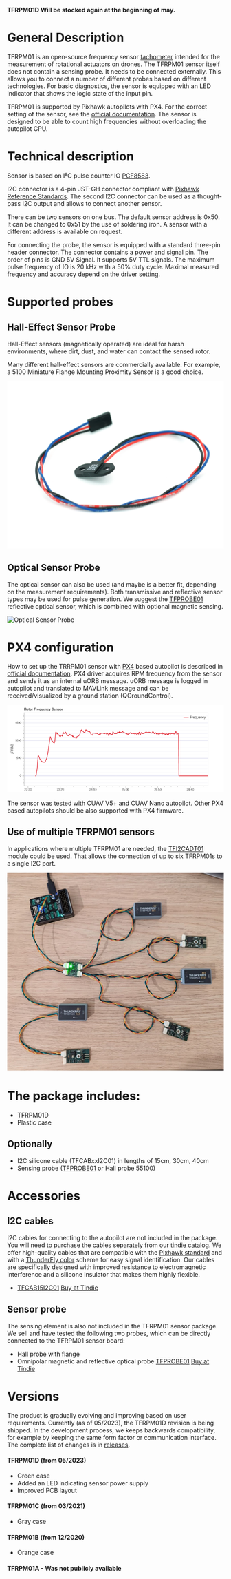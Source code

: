 **TFRPM01D Will be stocked again at the beginning of may.**

# General Description

TFRPM01 is an open-source frequency sensor [tachometer](https://en.wikipedia.org/wiki/Tachometer) intended for the measurement of rotational actuators on drones. The TFRPM01 sensor itself does not contain a sensing probe. It needs to be connected externally. This allows you to connect a number of different probes based on different technologies. For basic diagnostics, the sensor is equipped with an LED indicator that shows the logic state of the input pin.

TFRPM01 is supported by Pixhawk autopilots with PX4. For the correct setting of the sensor, see the [official documentation](https://docs.px4.io/master/en/sensor/thunderfly_tachometer.html). The sensor is designed to be able to count high frequencies without overloading the autopilot CPU.

# Technical description

Sensor is based on I²C pulse counter IO [PCF8583](https://www.nxp.com/docs/en/data-sheet/PCF8583.pdf). 

I2C connector is a 4-pin JST-GH connector compliant with [Pixhawk Reference Standards](https://pixhawk.org/standards/). The second I2C connector can be used as a thought-pass I2C output and allows to connect another sensor. 

There can be two sensors on one bus. The default sensor address is 0x50. It can be changed to 0x51 by the use of soldering iron. A sensor with a different address is available on request.

For connecting the probe, the sensor is equipped with a standard three-pin header connector. The connector contains a power and signal pin. The order of pins is GND 5V Signal. It supports 5V TTL signals. The maximum pulse frequency of IO is 20 kHz with a 50% duty cycle. Maximal measured frequency and accuracy depend on the driver setting.


# Supported probes

## Hall-Effect Sensor Probe

Hall-Effect sensors (magnetically operated) are ideal for harsh environments, where dirt, dust, and water can contact the sensed rotor.

Many different hall-effect sensors are commercially available. For example, a 5100 Miniature Flange Mounting Proximity Sensor is a good choice. 

![Example of Hall effect probe](https://github.com/ThunderFly-aerospace/TFRPM01/raw/TFRPM01B/doc/img/TFRPM01B_hall_sensor.jpg "Hall effect probe")

## Optical Sensor Probe

The optical sensor can also be used (and maybe is a better fit, depending on the measurement requirements). Both transmissive and reflective sensor types may be used for pulse generation. We suggest the [TFPROBE01](https://github.com/ThunderFly-aerospace/TFPROBE01) reflective optical sensor, which is combined with optional magnetic sensing. 

![Optical Sensor Probe](https://raw.githubusercontent.com/ThunderFly-aerospace/TFPROBE01/TFPROBE01A/doc/img/TFPROBE01A_sensors.jpg "Optical sensor probe")

# PX4 configuration

How to set up the TRRPM01 sensor with [PX4](https://px4.io/) based autopilot is described in [official documentation](https://docs.px4.io/master/en/sensor/thunderfly_tachometer.html). PX4 driver acquires RPM frequency from the sensor and sends it as an internal uORB message. uORB message is logged in autopilot and translated to MAVLink message and can be received/visualized by a ground station (QGroundControl). 

![PlotJugles screen with RPM data](https://raw.githubusercontent.com/ThunderFly-aerospace/TFRPM01/TFRPM01C/doc/img/rpm_graph.png)

The sensor was tested with CUAV V5+ and CUAV Nano autopilot. Other PX4 based autopilots should be also supported with PX4 firmware.

## Use of multiple TFRPM01 sensors

In applications where multiple TFRPM01 are needed, the [TFI2CADT01](https://www.tindie.com/products/thunderfly/tfi2cadt01-i2c-address-translator/) module could be used. That allows the connection of up to six TFRPM01s to a single I2C port.

![Multiple sensors](https://raw.githubusercontent.com/ThunderFly-aerospace/TFI2CADT01/TFICADT01A/doc/img/TFI2CADT01_multi_TFRPM01.jpg)

# The package includes:
- TFRPM01D
- Plastic case

## Optionally
- I2C silicone cable (TFCABxxI2C01) in lengths of 15cm, 30cm, 40cm
- Sensing probe ([TFPROBE01](https://github.com/ThunderFly-aerospace/TFPROBE01) or Hall probe 55100)

# Accessories

## I2C cables
I2C cables for connecting to the autopilot are not included in the package. You will need to purchase the cables separately from our [tindie catalog](https://www.tindie.com/stores/thunderfly/). We offer high-quality cables that are compatible with the [Pixhawk standard](https://raw.githubusercontent.com/pixhawk/Pixhawk-Standards/master/DS-009%20Pixhawk%20Connector%20Standard.pdf) and with a [ThunderFly color](https://docs.px4.io/main/en/assembly/cable_wiring.html#i2c-cables) scheme for easy signal identification. Our cables are specifically designed with improved resistance to electromagnetic interference and a silicone insulator that makes them highly flexible.

  * [TFCAB15I2C01](https://github.com/ThunderFly-aerospace/TFCAB01) [Buy at Tindie](https://www.tindie.com/products/thunderfly/tfcabxxi2c01-i2c-cable-for-pixhawk-drones/)

## Sensor probe
The sensing element is also not included in the TFRPM01 sensor package. We sell and have tested the following two probes, which can be directly connected to the TFRPM01 sensor board:

  * Hall probe with flange
  * Omnipolar magnetic and reflective optical probe [TFPROBE01](https://github.com/ThunderFly-aerospace/TFPROBE01) [Buy at Tindie](https://www.tindie.com/products/thunderfly/tfprobe-ir-and-magnetic-probe-for-rpm-measurement/)


# Versions
The product is gradually evolving and improving based on user requirements. Currently (as of 05/2023), the TFRPM01D revision is being shipped. In the development process, we keeps backwards compatibility, for example by keeping the same form factor or communication interface. The complete list of changes is in [releases](https://github.com/ThunderFly-aerospace/TFRPM01/releases).

#### TFRPM01D (from 05/2023)
 * Green case
 * Added an LED indicating sensor power supply
 * Improved PCB layout

#### TFRPM01C (from 03/2021) 
 * Gray case
 
#### TFRPM01B (from 12/2020)
 * Orange case

#### TFRPM01A - Was not publicly available
